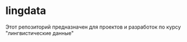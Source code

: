 # lingdata
Этот репозиторий предназначен для проектов и разработок по курсу "лингвистические данные"
